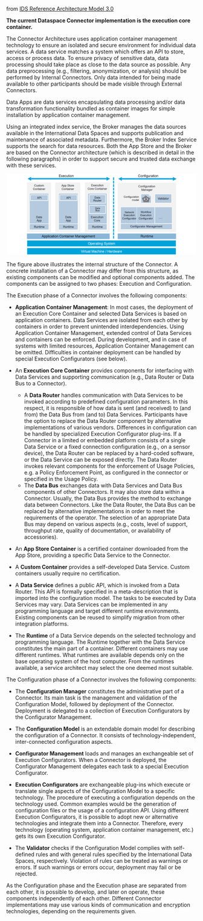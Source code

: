 from [IDS Reference Architecture Model 3.0](https://www.internationaldataspaces.org/wp-content/uploads/2019/03/IDS-Reference-Architecture-Model-3.0.pdf)

**The current Dataspace Connector implementation is the execution core container.**

The Connector Architecture uses application container management technology to ensure an isolated 
and secure environment for individual data services. A data service matches a system which offers 
an API to store, access or process data. To ensure privacy of sensitive data, data processing should 
take place as close to the data source as possible. Any data preprocessing (e.g., filtering, 
anonymization, or analysis) should be performed by Internal Connectors. Only data intended for 
being made available to other participants should be made visible through External Connectors.

Data Apps are data services encapsulating data processing and/or data transformation functionality 
bundled as container images for simple installation by application container management.

Using an integrated index service, the Broker manages the data sources available in the International 
Data Spaces and supports publication and maintenance of associated metadata. Furthermore, the Broker 
Index Service supports the search for data resources. Both the App Store and the Broker are based on 
the Connector architecture (which is described in detail in the following paragraphs) in order to 
support secure and trusted data exchange with these services.

![IDS Connector Architecture](images/ram-connector-architecture.png)

The figure above illustrates the internal structure of the Connector. A concrete installation of a 
Connector may differ from this structure, as existing components can be modified and optional 
components added. The components can be assigned to two phases: Execution and Configuration.

The Execution phase of a Connector involves the following components:

* **Application Container Management**: In most cases, the deployment of an Execution Core Container 
and selected Data Services is based on application containers. Data Services are isolated from each 
other by containers in order to prevent unintended interdependencies. Using Application Container 
Management, extended control of Data Services and containers can be enforced. During development, 
and in case of systems with limited resources, Application Container Management can be omitted. 
Difficulties in container deployment can be handled by special Execution Configurators (see below).

* An **Execution Core Container** provides components for interfacing with Data Services and 
supporting communication (e.g., Data Router or Data Bus to a Connector).
   - A **Data Router** handles communication with Data Services to be invoked according to predefined 
   configuration parameters. In this respect, it is responsible of how data is sent (and received) 
   to (and from) the Data Bus from (and to) Data Services. Participants have the option to replace 
   the Data Router component by alternative implementations of various vendors. Differences in 
   configuration can be handled by specialized Execution Configurator plug-ins. If a Connector in a 
   limited or embedded platform consists of a single Data Service or a fixed connection configuration 
   (e.g., on a sensor device), the Data Router can be replaced by a hard-coded software, or the Data 
   Service can be exposed directly. The Data Router invokes relevant components for the enforcement 
   of Usage Policies, e.g. a Policy Enforcement Point, as configured in the connector or specified 
   in the Usage Policy.
   - The **Data Bus** exchanges data with Data Services and Data Bus components of other Connectors. 
   It may also store data within a Connector. Usually, the Data Bus provides the method to exchange 
   data between Connectors.
Like the Data Router, the Data Bus can be replaced by alternative implementations in order to meet 
the requirements of the operator. The selection of an appropriate Data Bus may depend on various 
aspects (e.g., costs, level of support, throughput rate, quality of documentation, or availability 
of accessories).

* An **App Store Container** is a certified container downloaded from the App Store, providing a 
specific Data Service to the Connector.

* A **Custom Container** provides a self-developed Data Service. Custom containers usually require 
no certification.

* A **Data Service** defines a public API, which is invoked from a Data Router. This API is formally 
specified in a meta-description that is imported into the configuration model. The tasks to be 
executed by Data Services may vary. Data Services can be implemented in any programming language 
and target different runtime environments. Existing components can be reused to simplify migration 
from other integration platforms.

* The **Runtime** of a Data Service depends on the selected technology and programming language. 
The Runtime together with the Data Service constitutes the main part of a container. Different 
containers may use different runtimes. What runtimes are available depends only on the base 
operating system of the host computer. From the runtimes available, a service architect may select 
the one deemed most suitable.

The Configuration phase of a Connector involves the following components:

* The **Configuration Manager** constitutes the administrative part of a Connector. Its main task is 
the management and validation of the Configuration Model, followed by deployment of the Connector. 
Deployment is delegated to a collection of Execution Configurators by the Configurator Management.

* The **Configuration Model** is an extendable domain model for describing the configuration of a 
Connector. It consists of technology-independent, inter-connected configuration aspects.

* **Configurator Management** loads and manages an exchangeable set of Execution Configurators. When 
a Connector is deployed, the Configurator Management delegates each task to a special Execution Configurator.

* **Execution Configurators** are exchangeable plug-ins which execute or translate single aspects of the 
Configuration Model to a specific technology. The procedure of executing a configuration depends on 
the technology used. Common examples would be the generation of configuration files or the usage of 
a configuration API. Using different Execution Configurators, it is possible to adopt new or 
alternative technologies and integrate them into a Connector. Therefore, every technology 
(operating system, application container management, etc.) gets its own Execution Configurator.

* The **Validator** checks if the Configuration Model complies with self-defined rules and with 
general rules specified by the International Data Spaces, respectively. Violation of rules can be 
treated as warnings or errors. If such warnings or errors occur, deployment may fail or be rejected.

As the Configuration phase and the Execution phase are separated from each other, it is possible to 
develop, and later on operate, these components independently of each other. Different Connector 
implementations may use various kinds of communication and encryption technologies, depending on the 
requirements given.
